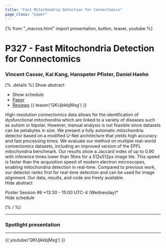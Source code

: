 ```yaml
---
title: "Fast Mitochondria Detection for Connectomics"
page_class: "paper"
---
```


{% from "_macros.html" import presentation, button, teaser, youtube %}

# P327 - Fast Mitochondria Detection for Connectomics

### Vincent Casser, Kai Kang, Hanspeter Pfister, Daniel Haehn

[% .details %]
<a class="toggle_visibility" data-selector=".abstract" data-level="3">Show abstract</a>
- <a class="toggle_visibility" data-selector=".schedule" data-level="3">Show schedule</a>
- <a href="https://openreview.net/pdf?id=dGd1Z9CHAg">Paper</a>
- <a href="https://openreview.net/forum?id=dGd1Z9CHAg">Reviews</a>
{{ teaser('QKUjkkbjMxg') }}

<p>
    <span class="abstract">
        High-resolution connectomics data allows for the identification of dysfunctional mitochondria which are linked to a variety of diseases such as autism or bipolar. However, manual analysis is not feasible since datasets can be petabytes in size. We present a fully automatic mitochondria detector based on a modified U-Net architecture that yields high accuracy and fast processing times. We evaluate our method on multiple real-world connectomics datasets, including an improved version of the EPFL mitochondria benchmark. Our results show a Jaccard index of up to 0.90 with inference times lower than 16ms for a 512x512px image tile. This speed is faster than the acquisition speed of modern electron microscopes, enabling mitochondria detection in real-time. Compared to previous work, our detector ranks first for real-time detection and can be used for image alignment. Our data, results, and code are freely available. 
        <br>
        <span class="actions"><a class="toggle_visibility" data-level="2">Hide abstract</a></span>
    </span>
</p>

<p>
    <span class="schedule">
        Poster Session #6 *13:30 - 15:00 UTC-4 (Wednesday)*
        <br>
        <span class="actions"><a class="toggle_visibility" data-level="2">Hide schedule</a></span>
    </span>
</p>

<!-- {{ button("Access paper channel", "https://chat.midl.io/channel/p327") }} -->
[% / %]

---

### Spotlight presentation

---

{{ youtube('QKUjkkbjMxg') }}